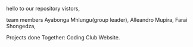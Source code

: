 hello to our repository vistors, 

team members
Ayabonga Mhlungu(group leader),
Alleandro Mupira,
Farai Shongedza,

Projects done Together: 
Coding Club Website.
